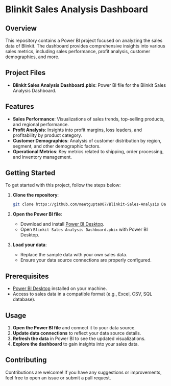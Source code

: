 # Blinkit Sales Analysis Dashboard

## Overview

This repository contains a Power BI project focused on analyzing the sales data of Blinkit. The dashboard provides comprehensive insights into various sales metrics, including sales performance, profit analysis, customer demographics, and more.
## Project Files

- **Blinkit Sales Analysis Dashboard.pbix**: Power BI file for the  Blinkit Sales Analysis Dashboard.

## Features

- **Sales Performance**: Visualizations of sales trends, top-selling products, and regional performance.
- **Profit Analysis**: Insights into profit margins, loss leaders, and profitability by product category.
- **Customer Demographics**: Analysis of customer distribution by region, segment, and other demographic factors.
- **Operational Metrics**: Key metrics related to shipping, order processing, and inventory management.

## Getting Started

To get started with this project, follow the steps below:

1. **Clone the repository**:
    ```bash
    git clone https://github.com/meetgupta007/Blinkit-Sales-Analysis Dashboard.git
    ```

2. **Open the Power BI file**:
    - Download and install [Power BI Desktop](https://powerbi.microsoft.com/desktop/).
    - Open `Blinkit Sales Analysis Dashboard.pbix` with Power BI Desktop.

3. **Load your data**:
    - Replace the sample data with your own sales data.
    - Ensure your data source connections are properly configured.

## Prerequisites

- [Power BI Desktop](https://powerbi.microsoft.com/desktop/) installed on your machine.
- Access to sales data in a compatible format (e.g., Excel, CSV, SQL database).

## Usage

1. **Open the Power BI file** and connect it to your data source.
2. **Update data connections** to reflect your data source details.
3. **Refresh the data** in Power BI to see the updated visualizations.
4. **Explore the dashboard** to gain insights into your sales data.

## Contributing

Contributions are welcome! If you have any suggestions or improvements, feel free to open an issue or submit a pull request.


